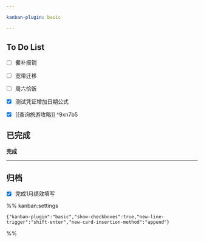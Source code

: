 ```yaml
---

kanban-plugin: basic

---
```


## To Do List

- [ ] 餐补报销
- [ ] 宽带迁移
- [ ] 周六恰饭
- [x] 测试凭证增加日期公式
- [x] [[查询旅游攻略]] ^9xn7b5


## 已完成

**完成**


***

## 归档

- [x] 完成1月绩效填写

%% kanban:settings
```
{"kanban-plugin":"basic","show-checkboxes":true,"new-line-trigger":"shift-enter","new-card-insertion-method":"append"}
```
%%